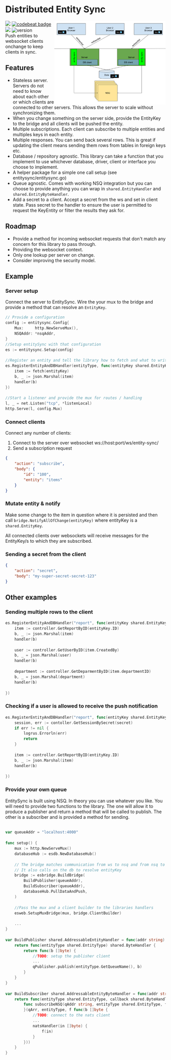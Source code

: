 # Distributed Entity Sync
<img align="right" width="350" src="docs/diagram-v2.svg" />

<img src="https://goreportcard.com/badge/github.com/just1689/entity-sync">&nbsp;<a href="https://codebeat.co/projects/github-com-just1689-entity-sync-master"><img alt="codebeat badge" src="https://codebeat.co/badges/db75c6df-77e3-4f84-9464-ca1d2062566c" /></a>&nbsp;<a href="https://codeclimate.com/github/just1689/entity-sync/maintainability"><img src="https://api.codeclimate.com/v1/badges/4ccbe11fba6a8037fa76/maintainability" /></a>&nbsp;![version](https://img.shields.io/badge/version-3.0.1-green.svg?cacheSeconds=2592000)
<br />
Push entities to websocket clients onchange to keep clients in sync.

## Features

- Stateless server. Servers do not need to know about each other or which clients are connected to other servers. This allows the server to scale without synchronizing them.
- When you change something on the server side, provide the EntityKey to the bridge and all clients will be pushed the entity.
- Multiple subscriptions. Each client can subscribe to multiple entities and multiples keys in each entity. 
- Multiple responses. You can send back several rows. This is great if updating the client means sending them rows from tables in foreign keys etc.
- Database / repository agnostic. This library can take a function that you implement to use whichever database, driver, client or interface you choose to implement. 
- A helper package for a simple one call setup (see entitysync/entitysync.go)
- Queue agnostic. Comes with working NSQ integration but you can choose to provide anything you can wrap in `shared.EntityHandler` and `shared.EntityByteHandler`.
- Add a secret to a client. Accept a secret from the ws and set in client state. Pass secret to the handler to ensure the user is permitted to request the KeyEntity or filter the results they ask for.

## Roadmap
- Provide a method for incoming websocket requests that don't match any concern for this library to pass through.
- Providing the websocket context.
- Only one lookup per server on change.
- Consider improving the security model.

## Example

### Server setup
Connect the server to EntitySync. Wire the your mux to the bridge and provide a method that can resolve an `EntityKey`.
```go
// Provide a configuration
config := entitysync.Config{
    Mux:     http.NewServeMux(),
    NSQAddr: *nsqAddr,
}
//Setup entitySync with that configuration
es := entitysync.Setup(config)

//Register an entity and tell the library how to fetch and what to write to the client
es.RegisterEntityAndDBHandler(entityType, func(entityKey shared.EntityKey, secret string, handler shared.ByteHandler) {
    item := fetch(entityKey)
    b, _ := json.Marshal(item)
    handler(b)
})

//Start a listener and provide the mux for routes / handling
l, _ = net.Listen("tcp", *listenLocal)
http.Serve(l, config.Mux)
```

### Connect clients
Connect any number of clients:
1. Connect to the server over websocket ws://host:port/ws/entity-sync/
2. Send a subscription request
 
```json
{
    "action": "subscribe",
    "body": {
        "id": "100",
        "entity": "items"
    }
}
```
### Mutate entity & notify

Make some change to the item in question where it is persisted and then call
`bridge.NotifyAllOfChange(entityKey)` where entityKey is a `shared.EntityKey`.

All connected clients over websockets will receive messages for the EntityKey/s to which they are subscribed.


### Sending a secret from the client
```json
{
    "action": "secret",
    "body": "my-super-secret-secret-123"
}
```




## Other examples

### Sending multiple rows to the client
```go
es.RegisterEntityAndDBHandler("report", func(entityKey shared.EntityKey, secret string, handler shared.ByteHandler) {
    item := controller.GetReportByID(entityKey.ID)
    b, _ := json.Marshal(item)
    handler(b)
        
    user := controller.GetUserByID(item.CreatedBy)
    b, _ = json.Marshal(user)
    handler(b)

    department := controller.GetDeparmentByID(item.departmentID)
    b, _ = json.Marshal(department)
    handler(b)
    
})
```

### Checking if a user is allowed to receive the push notification
```go
es.RegisterEntityAndDBHandler("report", func(entityKey shared.EntityKey, secret string, handler shared.ByteHandler) {
	session, err := contoller.GetSessionBySecret(secret)
	if err != nil {
		logrus.Errorln(err)
		return
	}
	
	item := controller.GetReportByID(entityKey.ID)
    b, _ := json.Marshal(item)
    handler(b)
    
})
```

### Provide your own queue
EntitySync is built using NSQ. In theory you can use whatever you like. You will need to provide two functions to the library. The one will allow it to produce a publisher and return a method that will be called to publish. The other is a subscriber and  is provided a method for sending.
```go

var queueAddr = "localhost:4000"

func setup() {
    mux := http.NewServeMux()
    databaseHub := esdb.NewDatabaseHub()
    
    // The bridge matches communication from ws to nsq and from nsq to ws.
    // It also calls on the db to resolve entityKey
    bridge := esbridge.BuildBridge(
        BuildPublisher(queueAddr),
        BuildSubscriber(queueAddr),
        databaseHub.PullDataAndPush,
    )
    
    //Pass the mux and a client builder to the libraries handlers
    esweb.SetupMuxBridge(mux, bridge.ClientBuilder)
    
    ...
}

var BuildPublisher shared.AddressableEntityHandler = func(addr string) shared.EntityHandler {
	return func(entityType shared.EntityType) shared.ByteHandler {
		return func(b []byte) {
			//TODO: setup the publisher client
			...
			qPublisher.publish(entityType.GetQueueName(), b)
		}
	}
}

var BuildSubscriber shared.AddressableEntityByteHandler = func(addr string) shared.EntityByteHandler {
	return func(entityType shared.EntityType, callback shared.ByteHandler) {
		func subscribeNSQ(qAddr string, entityType shared.EntityType, f shared.ByteHandler) {
		}(qArr, entityType, f func(b []byte {
			//TODO: connect to the nats client
			...
			natsHandler(in []byte) {
				f(in)
			}
		}))
	}
}
```

